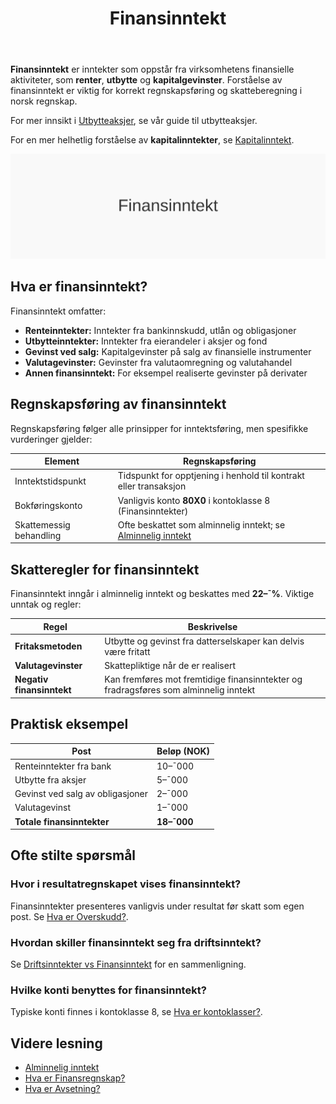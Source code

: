 ﻿---
title: "Finansinntekt"
seoTitle: "Finansinntekt"
description: '**Finansinntekt** er inntekter som oppstår fra virksomhetens finansielle aktiviteter, som **renter**, **utbytte** og **kapitalgevinster**. Forståelse av finan...'
---

**Finansinntekt** er inntekter som oppstår fra virksomhetens finansielle aktiviteter, som **renter**, **utbytte** og **kapitalgevinster**. Forståelse av finansinntekt er viktig for korrekt regnskapsføring og skatteberegning i norsk regnskap.

For mer innsikt i [Utbytteaksjer](/blogs/regnskap/utbytteaksjer "Utbytteaksjer “ Guide til utbytteaksjer og utbytteavkastning"), se vår guide til utbytteaksjer.
 
For en mer helhetlig forståelse av **kapitalinntekter**, se [Kapitalinntekt](/blogs/regnskap/kapitalinntekt "Kapitalinntekt “ Innføring i renter, utbytte, leieinntekter og kapitalgevinster i norsk regnskap").

![Finansinntekt](finansinntekt-image.svg)

## Hva er finansinntekt?

Finansinntekt omfatter:

* **Renteinntekter:** Inntekter fra bankinnskudd, utlån og obligasjoner
* **Utbytteinntekter:** Inntekter fra eierandeler i aksjer og fond
* **Gevinst ved salg:** Kapitalgevinster på salg av finansielle instrumenter
* **Valutagevinster:** Gevinster fra valutaomregning og valutahandel
* **Annen finansinntekt:** For eksempel realiserte gevinster på derivater

## Regnskapsføring av finansinntekt

Regnskapsføring følger alle prinsipper for inntektsføring, men spesifikke vurderinger gjelder:

| Element                   | Regnskapsføring                                                          |
|---------------------------|--------------------------------------------------------------------------|
| Inntektstidspunkt         | Tidspunkt for opptjening i henhold til kontrakt eller transaksjon         |
| Bokføringskonto           | Vanligvis konto **80X0** i kontoklasse 8 (Finansinntekter)                |
| Skattemessig behandling   | Ofte beskattet som alminnelig inntekt; se [Alminnelig inntekt](/blogs/regnskap/alminnelig-inntekt "Alminnelig inntekt “ Komplett guide til skattemessig resultat og beregning") |

## Skatteregler for finansinntekt

Finansinntekt inngår i alminnelig inntekt og beskattes med **22–¯%**. Viktige unntak og regler:

| Regel                   | Beskrivelse                                                              |
|-------------------------|--------------------------------------------------------------------------|
| **Fritaksmetoden**      | Utbytte og gevinst fra datterselskaper kan delvis være fritatt           |
| **Valutagevinster**     | Skattepliktige når de er realisert                                        |
| **Negativ finansinntekt** | Kan fremføres mot fremtidige finansinntekter og fradragsføres som alminnelig inntekt |

## Praktisk eksempel

| Post                             | Beløp (NOK) |
|----------------------------------|-------------|
| Renteinntekter fra bank          | 10–¯000      |
| Utbytte fra aksjer               | 5–¯000       |
| Gevinst ved salg av obligasjoner | 2–¯000       |
| Valutagevinst                    | 1–¯000       |
| **Totale finansinntekter**      | **18–¯000**  |

## Ofte stilte spørsmål

### Hvor i resultatregnskapet vises finansinntekt?

Finansinntekter presenteres vanligvis under resultat før skatt som egen post. Se [Hva er Overskudd?](/blogs/regnskap/hva-er-profitt "Hva er Overskudd? Resultat før skatt og Profitt i Norsk Regnskap").

### Hvordan skiller finansinntekt seg fra driftsinntekt?

Se [Driftsinntekter vs Finansinntekt](/blogs/regnskap/hva-er-driftsinntekter "Hva er Driftsinntekter?") for en sammenligning.

### Hvilke konti benyttes for finansinntekt?

Typiske konti finnes i kontoklasse 8, se [Hva er kontoklasser?](/blogs/regnskap/hva-er-kontoklasser "Hva er Kontoklasser? Klasse 8: Finansinntekter og Finanskostnader").

## Videre lesning

* [Alminnelig inntekt](/blogs/regnskap/alminnelig-inntekt "Alminnelig inntekt “ Komplett guide til skattemessig resultat og beregning")
* [Hva er Finansregnskap?](/blogs/regnskap/hva-er-finansregnskap "Hva er Finansregnskap? Oversikt og regnskapsregler")
* [Hva er Avsetning?](/blogs/regnskap/avsetning "Hva er Avsetning? Guide til periodisering og balanseføring")











